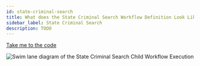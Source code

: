 ```yaml
---
id: state-criminal-search
title: What does the State Criminal Search Workflow Definition Look Like?
sidebar_label: State Criminal Search
description: TODO
---
```


<!--SNIPSTART background-checks-state-criminal-workflow-definition-->

[Take me to the code](https://github.com/temporalio/background-checks/blob/main/workflows/state_criminal_search.go)

<!--SNIPEND-->

![Swim lane diagram of the State Criminal Search Child Workflow Execution](/diagrams/background-checks/state-criminal-search-flow.svg)
